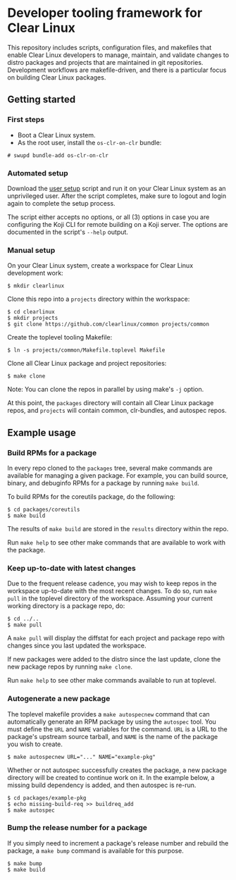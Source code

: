 # Developer tooling framework for Clear Linux

This repository includes scripts, configuration files, and makefiles that
enable Clear Linux developers to manage, maintain, and validate changes to
distro packages and projects that are maintained in git repositories.
Development workflows are makefile-driven, and there is a particular focus on
building Clear Linux packages.

## Getting started

### First steps

* Boot a Clear Linux system.
* As the root user, install the `os-clr-on-clr` bundle:

```
# swupd bundle-add os-clr-on-clr
```

### Automated setup

Download the [user setup](user-setup.sh) script and run it on your Clear Linux
system as an unprivileged user. After the script completes, make sure to logout
and login again to complete the setup process.

The script either accepts no options, or all (3) options in case you are
configuring the Koji CLI for remote building on a Koji server. The options are
documented in the script's `--help` output.

### Manual setup

On your Clear Linux system, create a workspace for Clear Linux development
work:

```
$ mkdir clearlinux
```

Clone this repo into a `projects` directory within the workspace:

```
$ cd clearlinux
$ mkdir projects
$ git clone https://github.com/clearlinux/common projects/common
```

Create the toplevel tooling Makefile:

```
$ ln -s projects/common/Makefile.toplevel Makefile
```

Clone all Clear Linux package and project repositories:

```
$ make clone
```

Note: You can clone the repos in parallel by using make's `-j` option.

At this point, the `packages` directory will contain all Clear Linux package
repos, and `projects` will contain common, clr-bundles, and autospec repos.

## Example usage

### Build RPMs for a package

In every repo cloned to the `packages` tree, several make commands are
available for managing a given package. For example, you can build source,
binary, and debuginfo RPMs for a package by running `make build`.

To build RPMs for the coreutils package, do the following:

```
$ cd packages/coreutils
$ make build
```

The results of `make build` are stored in the `results` directory within the
repo.

Run `make help` to see other make commands that are available to work with the
package.

### Keep up-to-date with latest changes

Due to the frequent release cadence, you may wish to keep repos in the
workspace up-to-date with the most recent changes. To do so, run `make pull` in
the toplevel directory of the workspace. Assuming your current working
directory is a package repo, do:

```
$ cd ../..
$ make pull
```

A `make pull` will display the diffstat for each project and package repo with
changes since you last updated the workspace.

If new packages were added to the distro since the last update, clone the new
package repos by running `make clone`.

Run `make help` to see other make commands available to run at toplevel.

### Autogenerate a new package

The toplevel makefile provides a `make autospecnew` command that can
automatically generate an RPM package by using the `autospec` tool. You must
define the `URL` and `NAME` variables for the command. `URL` is a URL to the
package's upstream source tarball, and `NAME` is the name of the package you
wish to create.

```
$ make autospecnew URL="..." NAME="example-pkg"
```

Whether or not autospec successfully creates the package, a new package
directory will be created to continue work on it. In the example below, a
missing build dependency is added, and then autospec is re-run.

```
$ cd packages/example-pkg
$ echo missing-build-req >> buildreq_add
$ make autospec
```

### Bump the release number for a package

If you simply need to increment a package's release number and rebuild the
package, a `make bump` command is available for this purpose.

```
$ make bump
$ make build
```
